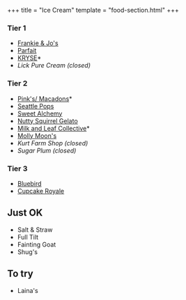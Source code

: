 +++
title = "Ice Cream"
template = "food-section.html"
+++

### Tier 1
- [Frankie & Jo's](https://frankieandjos.com/)
- [Parfait](https://www.parfait-icecream.com/)
- [KRYSE](https://kryse.squarespace.com/)*
- _Lick Pure Cream (closed)_

### Tier 2
- [Pink's/ Macadons](https://macadons.com/products/ice-cream-pint)*
- [Seattle Pops](https://www.seattlepops.com/)
- [Sweet Alchemy](http://sweetalchemyicecreamery.com/)
- [Nutty Squirrel Gelato](https://nuttysquirrel.com/)
- [Milk and Leaf Collective](https://milkandleaf.love/)*
- [Molly Moon's](https://www.mollymoon.com/)
- _Kurt Farm Shop (closed)_
- _Sugar Plum (closed)_

### Tier 3
- [Bluebird](https://bluebirdicecream.square.site/)
- [Cupcake Royale](https://www.cupcakeroyale.com/)

## Just OK
- Salt & Straw
- Full Tilt
- Fainting Goat
- Shug's

## To try
- Laina's

